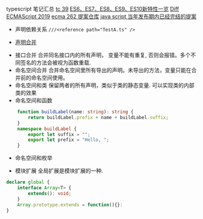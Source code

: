 typescript 笔记汇总
[tc 39](https://github.com/tc39)
[ES6、ES7、ES8、ES9、ES10新特性一览](https://juejin.im/post/6844903811622912014)
[Diff ECMAScript 2019](https://hijiangtao.github.io/2019/07/05/Diff-ECMAScript-2019/)
[ecma 262 提案仓库](https://github.com/tc39/proposals)
[java script 当年发布期内已经完结的提案](https://github.com/tc39/proposals/blob/master/finished-proposals.md)

+ 声明依赖关系
`///<reference path="TestA.ts" />`

+ [声明合并](https://zhongsp.gitbooks.io/typescript-handbook/content/doc/handbook/Declaration%20Merging.html)
-   接口合并
    合并同名接口内的所有声明， 变量不能有重复, 否则会报错。多个不同签名的方法会被视为函数重载.
-   命名空间合并
    合并命名空间里所有导出的声明。未导出的方法，变量只能在合并前的命名空间使用。
-   命名空间和类
    保留两者的所有声明，类似于类的静态变量. 可以实现类的内部类的效果
-   命名空间和函数
```typescript
    function buildLabel(name: string): string {
        return buildLabel.prefix + name + buildLabel.suffix;
    }
    namespace buildLabel {
        export let suffix = "";
        export let prefix = "Hello, ";
    }
```
-   命名空间和枚举

-   模块扩展
全局扩展是模块扩展的一种.
```typescript
declare global {
    interface Array<T> {
        extends(): void;
    }
    Array.prototype.extends = function(){}:
}
```
   